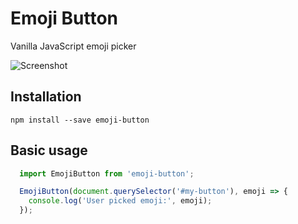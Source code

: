 # Emoji Button
Vanilla JavaScript emoji picker

![Screenshot](https://raw.githubusercontent.com/joeattardi/emoji-button/master/screenshot.png)

## Installation

    npm install --save emoji-button

## Basic usage

```javascript
  import EmojiButton from 'emoji-button';

  EmojiButton(document.querySelector('#my-button'), emoji => {
    console.log('User picked emoji:', emoji);
  });
```
